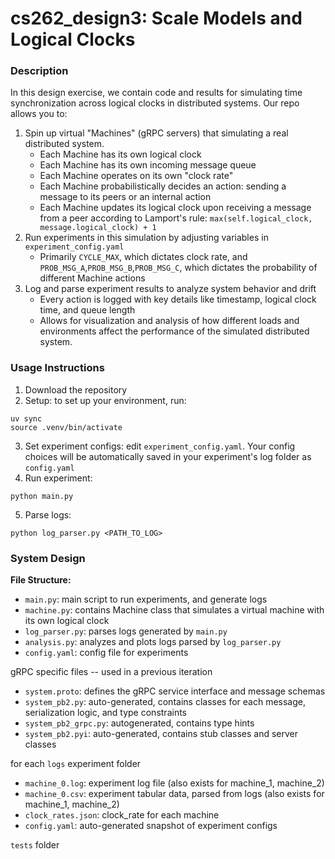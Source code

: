 # cs262_design3: Scale Models and Logical Clocks

### Description
In this design exercise, we contain code and results for simulating time synchronization across logical clocks in distributed systems. Our repo allows you to:

1. Spin up virtual "Machines" (gRPC servers) that simulating a real distributed system.
    - Each Machine has its own logical clock
    - Each Machine has its own incoming message queue
    - Each Machine operates on its own "clock rate"
    - Each Machine probabilistically decides an action: sending a message to its peers or an internal action
    - Each Machine updates its logical clock upon receiving a message from a peer according to Lamport's rule: ```max(self.logical_clock, message.logical_clock) + 1```
2. Run experiments in this simulation by adjusting variables in ```experiment_config.yaml```
    - Primarily ```CYCLE_MAX```, which dictates clock rate, and ```PROB_MSG_A```,```PROB_MSG_B```,```PROB_MSG_C```, which dictates the probability of different Machine actions
3. Log and parse experiment results to analyze system behavior and drift
    - Every action is logged with key details like timestamp, logical clock time, and queue length
    - Allows for visualization and analysis of how different loads and environments affect the performance of the simulated distributed system.

### Usage Instructions
1. Download the repository
2. Setup: to set up your environment, run:
```
uv sync
source .venv/bin/activate
```
3. Set experiment configs: edit ```experiment_config.yaml```. Your config choices will be automatically saved in your experiment's log folder as ```config.yaml```
4. Run experiment:
```
python main.py
```
5. Parse logs:
```
python log_parser.py <PATH_TO_LOG>
```

### System Design 

**File Structure:**
- ```main.py```: main script to run experiments, and generate logs
- ```machine.py```: contains Machine class that simulates a virtual machine with its own logical clock
- ```log_parser.py```: parses logs generated by ```main.py```
- ```analysis.py```: analyzes and plots logs parsed by ```log_parser.py```
- ```config.yaml```: config file for experiments

gRPC specific files -- used in a previous iteration
- ```system.proto```: defines the gRPC service interface and message schemas
- ```system_pb2.py```: auto-generated, contains classes for each message, serialization logic, and type constraints
- ```system_pb2_grpc.py```: autogenerated, contains type hints
- ```system_pb2.pyi```: auto-generated, contains stub classes and server classes

for each ```logs``` experiment folder
- ```machine_0.log```: experiment log file (also exists for machine_1, machine_2)
- ```machine_0.csv```: experiment tabular data, parsed from logs (also exists for machine_1, machine_2)
- ```clock_rates.json```: clock_rate for each machine
- ```config.yaml```: auto-generated snapshot of experiment configs

```tests``` folder
